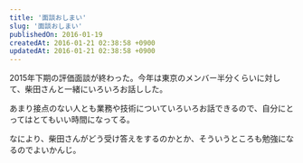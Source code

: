 ```yaml
---
title: '面談おしまい'
slug: '面談おしまい'
publishedOn: 2016-01-19
createdAt: 2016-01-21 02:38:58 +0900
updatedAt: 2016-01-21 02:38:58 +0900
---
```

2015年下期の評価面談が終わった。今年は東京のメンバー半分くらいに対して、柴田さんと一緒にいろいろお話しした。

あまり接点のない人とも業務や技術についていろいろお話できるので、自分にとってはとてもいい時間になってる。

なにより、柴田さんがどう受け答えをするのかとか、そういうところも勉強になるのでよいかんじ。

